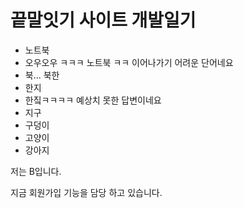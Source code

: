 # 끝말잇기 사이트 개발일기

- 노트북
- 오우오우 ㅋㅋㅋ 노트북 ㅋㅋ 이어나가기 어려운 단어네요
- 북... 북한
- 한지
- 한짘ㅋㅋㅋㅋ 예상치 못한 답변이네요
- 지구
- 구덩이
- 고양이
- 강아지



저는 B입니다.

지금 회원가입 기능을 담당 하고 있습니다.